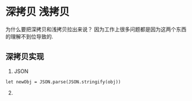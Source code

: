 # 深拷贝 浅拷贝

为什么要把深拷贝和浅拷贝拉出来说？ 因为工作上很多问题都是因为这两个东西的理解不到位导致的.

## 深拷贝实现

1. JSON

```
let newObj = JSON.parse(JSON.stringify(obj))
```

2.
